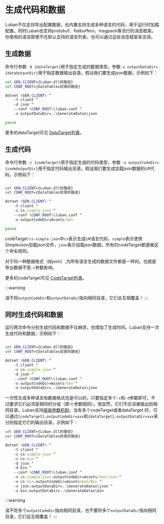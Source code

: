 # 生成代码和数据

Luban不仅支持导出配置数据，也内置支持生成多种语言的代码，用于运行时加载配置。同时Luban也支持protobuf、flatbuffers、msgpack等流行的消息框架。
你使用的语言即使不在默认支持的语言列表，也可以通过这些消息框架来支持。

## 生成数据

命令行参数 `-d {dataTarget}`用于指定生成的数据类型，参数`-x outputDataDir={dataOutputDir}`用于指定数据输出目录。假设我们要生成json数据，示例如下：

```bat
set GEN_CLIENT={Luban.dll的路径}
set CONF_ROOT={DataTables目录的路径}

dotnet %GEN_CLIENT% ^
    -t client ^
    -d json ^
    --conf %CONF_ROOT%\luban.conf ^
    -x outputDataDir=..\GenerateDatas\json

pause
```

更多的dataTarget可见 [DataTarget列表](../manual/commandtools.md#data-target)。

## 生成代码

命令行参数 `-c {codeTarget}`用于指定生成的代码类型，参数 `-x outputCodeDir={codeOutputDir}`用于指定代码输出目录。假设我们要生成加载json数据的c#代码，示例如下：

```bat

set GEN_CLIENT={Luban.dll的路径}
set CONF_ROOT={DataTables目录的路径}

dotnet %GEN_CLIENT% ^
    -t client ^
    -c cs-simple-json ^
    --conf %CONF_ROOT%\luban.conf ^
    -x outputCodeDir=Assets/Gen

pause
```

codeTarget `cs-simple-json`中`cs`表示生成c#语言代码，`simple`表示使用SimpleJson加载json文件，`json`表示加载json数据。所有的codeTarget都遵循这个命名规则。

对于同一种数据格式（如json）,为所有语言生成的数据文件都是一样的。也就是导出数据不受`-c`参数影响。

更多的codeTarget可见 [CodeTarget列表](../manual/commandtools.md#code-target)。

:::warning

请不将`outputCodeDir`和`outputDataDir`指向相同目录，它们会互相覆盖！
:::

## 同时生成代码和数据

运行两次命令分别生成代码和数据不仅麻烦，也增加了生成时间。Luban支持一次生成代码和数据，示例如下：

```bat

set GEN_CLIENT={Luban.dll的路径}
set CONF_ROOT={DataTables目录的路径}

dotnet %GEN_CLIENT% ^
    -t client ^
    -c cs-simple-json ^
    -d json ^
    --conf %CONF_ROOT%\luban.conf ^
    -x outputCodeDir=Assets/Gen ^
    -x outputDataDir=..\GenerateDatas\json
```

一次性生成多种语言和数据格式也是可以的，只要指定多个`-c`和`-d`参数即可，不过要求它们必须是相同的分组（即-t 参数相同）。很显然，它们不应该被输出到相同目录。Luban支持[层级参数机制](../manual/cascadingoption)，当有多个codeTarget或者dataTarget
时，可以通过`{codeTarget}.outputCodeDir=xxx`和`{dataTarget}.outputDataDir=xxx`来分别指定它们的输出目录。示例如下：

```bat
set GEN_CLIENT={Luban.dll的路径}
set CONF_ROOT={DataTables目录的路径}

dotnet %GEN_CLIENT% ^
    -t client ^
    -c cs-simple-json ^
    -c cs-bin ^
    -d json ^
    -d bin ^
    --conf %CONF_ROOT%\luban.conf ^
    -x cs-simple-json.outputCodeDir=Assets/Gen/Json ^
    -x cs-bin.outputCodeDir=Assets/Gen/Bin ^
    -x json.outputDataDir=..\GenerateDatas\json ^
    -x bin.outputDataDir=..\GenerateDatas\bin

```

:::warning

请不将多个`outputCodeDir`指向相同目录，也不要将多个`outputDataDir`指向相同目录，它们会互相覆盖！
:::
